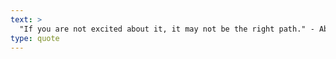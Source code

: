 ```yaml
---
text: >
  "If you are not excited about it, it may not be the right path." - Abraham Hicks
type: quote
---
```

